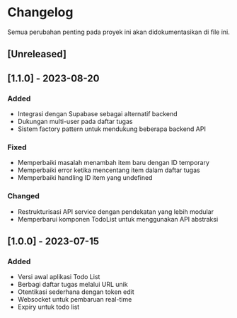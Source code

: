 # Changelog

Semua perubahan penting pada proyek ini akan didokumentasikan di file ini.

## [Unreleased]

## [1.1.0] - 2023-08-20

### Added

- Integrasi dengan Supabase sebagai alternatif backend
- Dukungan multi-user pada daftar tugas
- Sistem factory pattern untuk mendukung beberapa backend API

### Fixed

- Memperbaiki masalah menambah item baru dengan ID temporary
- Memperbaiki error ketika mencentang item dalam daftar tugas
- Memperbaiki handling ID item yang undefined

### Changed

- Restrukturisasi API service dengan pendekatan yang lebih modular
- Memperbarui komponen TodoList untuk menggunakan API abstraksi

## [1.0.0] - 2023-07-15

### Added

- Versi awal aplikasi Todo List
- Berbagi daftar tugas melalui URL unik
- Otentikasi sederhana dengan token edit
- Websocket untuk pembaruan real-time
- Expiry untuk todo list
